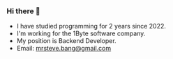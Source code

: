 ### Hi there 👋

- I have studied programming for 2 years since 2022.
- I'm working for the 1Byte software company.
- My position is Backend Developer.
- Email: mrsteve.bang@gmail.com
  
